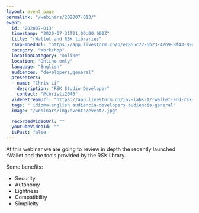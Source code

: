 ```yaml
---
layout: event_page
permalink: "/webinars/202007-013/"
event:
  id: "202007-013"
  timestamp: "2020-07-31T21:00:00.000Z"
  title: "rWallet and RSK libraries"
  rsvpEmbedUrl: "https://app.livestorm.co/p/ec855c22-6b23-42b9-8f43-89a6554079cf/form"
  category: "Workshop"
  locationCategory: "online"
  location: "Online only"
  language: "English"
  audiences: "developers,general"
  presenters:
  - name: "Chris Li"
    description: "RSK Studio Developer"
    contact: "@chrisli2046"
  videoStreamUrl: "https://app.livestorm.co/iov-labs-1/rwallet-and-rsk-libraries"
  tags: " idioma-english audiencia-developers audiencia-general"
  image: "/webinars/img/events/event2.jpg"

  recordedVideoUrl: ""
  youtubeVideoId: ""
  isPast: false
---
```



At this webinar we are going to review in depth the recently launched rWallet and the tools provided by the RSK library.

Some benefits:
- Security
- Autonomy
- Lightness
- Compatibility
- Simplicity

